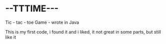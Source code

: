 # --TTTIME---

Tic - tac - toe Game - wrote in Java

This is my first code, i found it and i liked, it not great in some parts, but still like it
